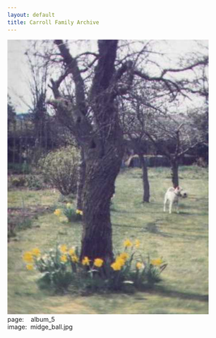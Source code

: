 ```yaml
---
layout: default
title: Carroll Family Archive
---
```


<div class="gallery">
  <img src="pages/album/midge_ball.jpg" alt="" />
  <br />
  page:&nbsp;&nbsp;&nbsp; album_5
  <br />
  image:&nbsp;&nbsp;midge_ball.jpg<br />
</div>
